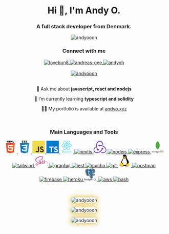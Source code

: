 
<div align="center">

# Hi 👋, I'm Andy O.
### A full stack developer from Denmark.

<!-- Profile views counter -->
<!-- https://github.com/antonkomarev/github-profile-views-counter -->
<img src="https://komarev.com/ghpvc/?username=andyoooh&label=Profile%20views&color=0e75b6&style=flat?" alt="andyoooh" /> 
 

<!-- Connect -->
### Connect with me
<a href="https://twitter.com/lovebun8" target="blank">
    <img align="center" src="https://raw.githubusercontent.com/rahuldkjain/github-profile-readme-generator/master/src/images/icons/Social/twitter.svg" alt="lovebun8" height="30" width="40" />
</a>
<a href="https://linkedin.com/in/andreas-oee" target="blank">
    <img align="center" src="https://raw.githubusercontent.com/rahuldkjain/github-profile-readme-generator/master/src/images/icons/Social/linked-in-alt.svg" alt="andreas-oee" height="30" width="40" />
</a>
<a href="https://stackoverflow.com/users/andyoh" target="blank">
    <img align="center" src="https://raw.githubusercontent.com/rahuldkjain/github-profile-readme-generator/master/src/images/icons/Social/stack-overflow.svg" alt="andyoh" height="30" width="40" />
</a>

<br/>
<br/>

<!-- Trophies, set columns/rows and theme -->
<!-- https://github.com/ryo-ma/github-profile-trophy -->
<a href="https://github.com/ryo-ma/github-profile-trophy">
    <img src="https://github-profile-trophy.vercel.app/?username=andyoooh&theme=onedark&column=-1" alt="andyoooh" />
</a>

<br/>
<br/>
    

💬 Ask me about **javascript, react and nodejs**

🌱 I’m currently learning **typescript and solidity**

👨‍💻 My portfolio is available at [andyo.xyz]("https://www.andyo.xyz/")

<br/>

<!-- Languages and tools -->
### Main Languages and Tools
<a href="https://www.w3.org/html/" target="_blank" rel="noreferrer"> 
    <img src="https://raw.githubusercontent.com/devicons/devicon/master/icons/html5/html5-original-wordmark.svg" alt="html5" width="40" height="40"/> 
</a> 
<a href="https://www.w3schools.com/css/" target="_blank" rel="noreferrer"> 
    <img src="https://raw.githubusercontent.com/devicons/devicon/master/icons/css3/css3-original-wordmark.svg" alt="css3" width="40" height="40"/> 
</a>
<a href="https://developer.mozilla.org/en-US/docs/Web/JavaScript" target="_blank" rel="noreferrer">     
    <img src="https://raw.githubusercontent.com/devicons/devicon/master/icons/javascript/javascript-original.svg" alt="javascript" width="40" height="40"/> 
</a>
<a href="https://www.typescriptlang.org/" target="_blank" rel="noreferrer"> 
    <img src="https://raw.githubusercontent.com/devicons/devicon/master/icons/typescript/typescript-original.svg" alt="typescript" width="40" height="40"/> 
</a>
<a href="https://reactjs.org/" target="_blank" rel="noreferrer">    
    <img src="https://raw.githubusercontent.com/devicons/devicon/master/icons/react/react-original-wordmark.svg" alt="react" width="40" height="40"/> 
</a> 
<a href="https://nextjs.org/" target="_blank" rel="noreferrer"> 
    <img src="https://seeklogo.com/images/N/next-js-icon-logo-EE302D5DBD-seeklogo.com.png" alt="nextjs" width="40" height="40"/> 
</a>
<a href="https://redux.js.org" target="_blank" rel="noreferrer"> 
    <img src="https://raw.githubusercontent.com/devicons/devicon/master/icons/redux/redux-original.svg" alt="redux" width="40" height="40"/>
</a>
<a href="https://nodejs.org" target="_blank" rel="noreferrer"> 
    <img src="https://nodejs.org/static/images/logo.svg" alt="nodejs" width="40" height="40"/> 
</a>
<a href="https://expressjs.com" target="_blank" rel="noreferrer"> 
    <img src="https://adware-technologies.s3.amazonaws.com/uploads/technology/thumbnail/20/express-js.png" alt="express" width="40" height="40"/> 
</a>
<a href="https://www.mongodb.com/" target="_blank" rel="noreferrer"> 
    <img src="https://raw.githubusercontent.com/devicons/devicon/master/icons/mongodb/mongodb-original-wordmark.svg" alt="mongodb" width="40" height="40"/> 
</a>
<br>
<a href="https://tailwindcss.com/" target="_blank" rel="noreferrer"> 
    <img src="https://www.vectorlogo.zone/logos/tailwindcss/tailwindcss-icon.svg" alt="tailwind" width="40" height="40"/> 
</a> 
<a href="https://sass-lang.com" target="_blank" rel="noreferrer"> 
    <img src="https://raw.githubusercontent.com/devicons/devicon/master/icons/sass/sass-original.svg" alt="sass" width="40" height="40"/> 
</a>
<a href="https://graphql.org" target="_blank" rel="noreferrer"> 
    <img src="https://www.vectorlogo.zone/logos/graphql/graphql-icon.svg" alt="graphql" width="40" height="40"/> 
</a> 
<a href="https://jestjs.io" target="_blank" rel="noreferrer"> 
    <img src="https://www.vectorlogo.zone/logos/jestjsio/jestjsio-icon.svg" alt="jest" width="40" height="40"/> 
</a> 
<a href="https://mochajs.org" target="_blank" rel="noreferrer"> 
    <img src="https://www.vectorlogo.zone/logos/mochajs/mochajs-icon.svg" alt="mocha" width="40" height="40"/> 
</a>
<a href="https://git-scm.com/" target="_blank" rel="noreferrer"> 
    <img src="https://www.vectorlogo.zone/logos/git-scm/git-scm-icon.svg" alt="git" width="40" height="40"/> 
</a>
<a href="https://www.linux.org/" target="_blank" rel="noreferrer"> 
    <img src="https://raw.githubusercontent.com/devicons/devicon/master/icons/linux/linux-original.svg" alt="linux" width="40" height="40"/> 
</a> 
<a href="https://postman.com" target="_blank" rel="noreferrer"> 
    <img src="https://www.vectorlogo.zone/logos/getpostman/getpostman-icon.svg" alt="postman" width="40" height="40"/> 
</a>
<a href="https://firebase.google.com/" target="_blank" rel="noreferrer"> 
    <img src="https://www.vectorlogo.zone/logos/firebase/firebase-icon.svg" alt="firebase" width="40" height="40"/> 
</a>
<a href="https://heroku.com" target="_blank" rel="noreferrer"> 
    <img src="https://www.vectorlogo.zone/logos/heroku/heroku-icon.svg" alt="heroku" width="40" height="40"/> 
</a>
 <a href="https://www.postgresql.org" target="_blank" rel="noreferrer"> 
    <img src="https://raw.githubusercontent.com/devicons/devicon/master/icons/postgresql/postgresql-original-wordmark.svg" alt="postgresql" width="40" height="40"/> 
</a>
<a href="https://aws.amazon.com" target="_blank" rel="noreferrer"> 
    <img src="https://cdn.iconscout.com/icon/free/png-256/aws-1869025-1583149.png" alt="aws" width="40" height="40"/> 
</a>
<a href="https://www.gnu.org/software/bash/" target="_blank" rel="noreferrer"> 
    <img src="https://bashlogo.com/img/symbol/png/monochrome_light.png" alt="bash" width="40" height="40"/>
</a>
 
 

<br/>
<br/>
<br/>

<!--readme stats from vercel, set theme (can find mathcing with trophies box) -->
<span> <img src="https://github-readme-stats.vercel.app/api/top-langs?username=andyoooh&show_icons=true&locale=en&layout=compact&hide_border=true&theme=onedark" alt="andyoooh" 
style='border-radius: 1rem; box-shadow: 0 0 1rem 0.1rem #E3BD43'
/></span>

<span><img src="https://github-readme-stats.vercel.app/api?username=andyoooh&show_icons=true&locale=en&count_private=true&hide=issues,contribs&hide_border=true&theme=onedark" alt="andyoooh" style='border-radius: 1rem; box-shadow: 0 0 1rem 0.1rem #E3BD43' /></span>

<img align="center" src="https://github-readme-streak-stats.herokuapp.com/?user=andyoooh&hide_border=true&theme=onedark" alt="andyoooh" style='border-radius: 1rem; box-shadow: 0 0 1rem 0.1rem #E3BD43'/>

</div>
